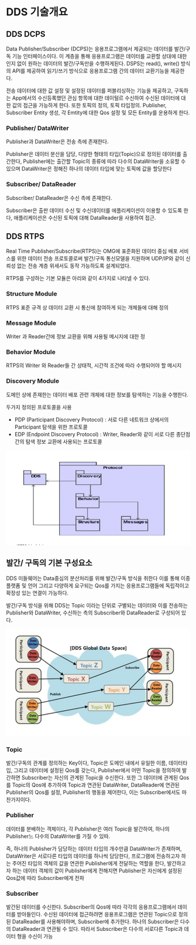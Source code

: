 # DDS 기술개요

## DDS DCPS

Data Publisher/Subscriber (DCPS)는 응용프로그램에서 제공되는 데이터를 발간/구독 기능 인터페이스이다. 이 계층을 통해 응용프로그램은 데이터를 교환할 상대에 대한 인지 없이 원하는 데이터의 발간/구독만을 수행하게된다. DSPS는 read(), write() 방식의 API를 제공하여 읽기/쓰기 방식으로 응용프로그램 간의 데이터 교환기능을 제공한다.

전송 데이터에 대한 값 설정 및 설정된 데이터를 퍼블리싱하는 기능을 제공하고, 구독하는 App에서의 수신등록했던 관심 항목에 대한 데이털르 수신하여 수신된 데이터에 대한 값의 접근을 가능하게 한다. 또한 토픽의 정의, 토픽 타입정의. Publisher, Subscriber Entity 생성, 각 Emtity에 대한 Qos 설정 및 모든 Entity를 운용하게 한다.

### Publisher/ DataWriter

Publisher과 DataWriter은 전송 측에 존재한다.

Publisher은 데이터 분산을 담당, 다양한 형태의 타입(Topic)으로 정의된 데이터를 출간한다, Publisher에는 출간할 Topic의 종류에 따라 다수의 DataWriter을 소유할 수 있으며 DataWriter은 정해진 하나의 데이터 타입에 맞는 토픽에 값을 할당한다

### Subscriber/ DataReader

Subscriber/ DataReader은 수신 측에 존재한다.

Subscriber은 출판 데이터 수신 및 수신데이터를 에플리케이션이 이용할 수 있도록 한다, 애플리케이션은 수신된 토픽에 대해 DataReader을 사용하여 접근.

## DDS RTPS

Real Time Publisher/Subscribe(RTPS)는 OMG에 표준화된 데이터 중심 배포 서비스를 위한 데이터 전송 프로토콜로써 발간/구독 통신모델을 지원하며 UDP/IP와 같이 신뢰성 없는 전송 계층 위세서도 동작 가능하도록 설계되었다.

RTPS를 구성하는 기본 모듈은 아리와 같이 4가지로 나타낼 수 있다.

### Structure Module

RTPS 표준 규격 상 데이터 교환 시 통신에 참여하게 되는 개체들에 대해 정의

### Message Module

Writer 과 Reader간에 정보 교환을 위해 사용될 메시지에 대한 정

### Behavior Module 

RTPS의 Writer 와 Reader들 간 상태적, 시간적 조건에 따라 수행되어야 할 메시지

### Discovery Module

도메인 상에 존재한는 데이터 배포 관련 개체에 대한 정보를 탐색하는 기능을 수행한다.

두가지 정의된 프로토콜을 사용

* PDP (Participant Discovery Protocol) : 서로 다른 네트워크 상에서의 Participant 탐색을 위한 프로토콜
* EDP (Endpoint Discovery Protocol) : Writer, Reader와 같이 서로 다른 종단점 간의 탐색 정보 교환에 사용되는 프로토콜

![1690856414042](image/01.DDS_기술개요/1690856414042.png)

## 발간/ 구독의 기본 구성요소

DDS 미들웨어는 Data중심의 분산처리를 위해 발간/구독 방식을 취한다 이를 통해 이종 플랫폼 및 언어 그리고 다양하게 요구되는 Qos를 가지는 응용프로그램들에 독립적이고 확장성 있는 연결이 가능하다.

발간/구독 방식을 위해 DDS는 Topic 이라는 단위로 구별되는 데이터와 이를 전송하는 Publisher와 DataWriter, 수신하는 측의 Subscriber와 DataReader로 구성되어 있다.

![1690857270176](image/01.DDS_기술개요/1690857270176.png)

### Topic

발간/구독의 관계를 정의하는 Key이다, Topic은 도메인 내에서 유일한 이름, 데이터타입, 그리고 데이터에 설정된 Qos를 갖는다, Publisher에서 어떤 Topic을 정의하여 발간하면 Subscriber는 자신의 관계된 Topic을 수신한다. 또한 그 데이터에 관계된 Qos를 Topic의 Qos에 추가하여 Topic과 연관된 DataWriter, DataReader에 연관된 Publisher의 Qos를 설정, Publisher의 행동을 제어한다, 이는 Subscriber에서도 마찬가지이다.

### Publisher

데이터를 분배하는 객체이다, 각 Publisher은 여러 Topic을 발간하여, 하나의 Publisher느 다수의 DataWriter를 가질 수 있따.

즉, 하나의 Publisher가 담당하는 데이터 타입의 개수만큼 DataWriter가 존재하며, DataWriter은 서로다른 타입의 데이터를 하나씩 담당한다, 프로그램에 전송하고자 하는 주어진 타입의 객체의 값을 연관한 Publisher에게 전달하는 역할을 한다, 발간하고자 하는 데이터 객체의 값이 Publisher에게 전해지면 Publisher은 자신에게 설정된 Qos값에 따라 Subscriber에게 전파

### Subscriber

발간된 데이터를 수신한다. Subscriber의 Qos에 따라 각각의 응용프로그램에서 데이터를 받아들인다. 수신된 데이터에 접근하려면 응용프로그램은 연관된 Topic으로 정의된 DataReader를 사용해야하며, Subscriber에 추가한다. 하나의 Subscriber은 다수의 DataReader과 연관될 수 있다. 따라서 Subscriber은 다수의 서로다른 Topic과 데이터 형을 수신이 가능
